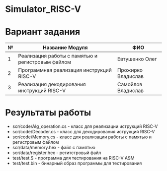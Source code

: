 # Simulator_RISC-V 

# Вариант задания
№|Название Модуля|ФИО
--- | --- | --- |
1 | Реализация работы с памятью и регистровым файлом | Евтушенко Олег |
2 | Программная реализация инструкций RISC-V | Прожирко Владислав |
3 | Реализация декодирования инструкций RISC-V | Самойлов Владислав |

# Результаты работы
+ scr/code/Alg_operation.cs - класс для реализации иструкций RISC-V
+ scr/code/Decoder.cs - класс для декодирования иструкций RISC-V
+ scr/code/Memory.cs - класс для реализации работы с памятью и регистровым файлом
+ scr/data/memory.hex - файл с памятью
+ scr/data/register.hex - регитстровый файл
+ test/test.S - программа для тестирования на RISC-V ASM
+ test/test.bin - бинарный образ программы для тестирования
